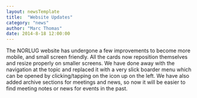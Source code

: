 ```yaml
---
layout: newsTemplate
title:  "Website Updates"
category: "news"
author: "Marc Thomas"
date: 2014-8-18 12:00:00
---
```


The NORLUG website has undergone a few improvements to become more mobile, and small screen friendly. All the cards now reposition themselves and resize properly on smaller screens. We have done away with the navigation at the topic and replaced it with a very slick boarder menu which can be opened by clicking/tapping on the icon up on the left. We have also added archive sections for meetings and news, so now it will be easier to find meeting notes or news for events in the past.
